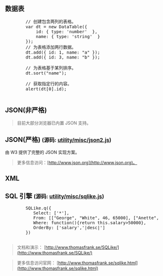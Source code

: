 ## 数据表

<pre>        // 创建包含两列的表格。
        var dt = new DataTable({
            id: { type: 'number'  },
            name: { type: 'string'  }
        });
        // 为表格添加两行数据。
        dt.add({ id: 1, name: "a" });
        dt.add({ id: 3, name: "b" });

        // 为表格基于某列排序。
        dt.sort("name");

        // 获取指定行的内容。
        alert(dt[0].id);
    </pre>

<script x-doc="utility/misc/dataTable.js">Doc.writeApi({ path: "utility/misc/dataTable.js", apis: [{ name: "DataTable", summary: "<p>初始化 DataSet 类。</p>", params: [{ type: "Object", name: "columns", optional: true, summary: "<p>当前表格的列信息。具体格式如：</p>\n\ \n\ <pre><code> {\n\ a: { // 列名。表格内列应该唯一。\n\ type: 'number', // 列类型，可填写 JavaScript typeof 返回的所有内置类型。\n\ sorter: function(){} // 当前列的排序方案\n\ } // , ...\n\ }\n\ </code></pre>" }, { type: "Array", name: "data", optional: true, summary: "<p>要处理的原始数据。具体数值应该是和列一一对应的 JSON 对象数组。</p>" }], example: "<pre>new DataTable({\n\ a: { // 列名。表格内列应该唯一。\n\ type: 'number', // 列类型，可填写 JavaScript typeof 返回的所有内置类型。\n\ sorter: function(){} // 当前列的排序方案\n\ } // , ...\n\ }, [{\n\ a: 1\n\ }, {\n\ a: 2\n\ }]);</pre>", memberType: "constructor", line: 53, col: 1 }, { memberOf: "DataTable.prototype", name: "set", summary: "<p>设置当前数据集的所有数据或指定行数据。</p>", params: [{ type: "Number", name: "index", defaultValue: "0", optional: true, summary: "<p>要更新的行号。</p>" }, { type: "Object", name: "row", summary: "<p>要更新的新行。</p>" }], returns: { summary: "<p>this</p>" }, example: "<pre>new DataTable().set(2, {});</pre>\n\ \n\ <pre>new DataTable().set([{}]);</pre>", line: 90, col: 1 }, { memberOf: "DataTable.prototype", name: "add", summary: "<p>在当前数据表添加一行。</p>", params: [{ type: "Number", name: "index", defaultValue: "0", optional: true, summary: "<p>要添加的行号。</p>" }, { type: "Object", name: "row", summary: "<p>要添加的行。</p>" }, { type: "Object", name: "...", summary: "<p>要添加的行。</p>" }], returns: { type: "Number", summary: "<p>返回最新的长度。</p>" }, example: "<pre>new DataTable().add([1, 2, 3])</pre>", line: 112, col: 1 }, { memberOf: "DataTable.prototype", name: "remove", summary: "<p>删除一行数据。</p>", params: [{ type: "mixed", name: "row", summary: "<p>要删除的行号或行本身。</p>" }, { type: "Number", name: "length", defaultValue: "1", optional: true, summary: "<p>要删除的行数。</p>" }], returns: { type: "Array", summary: "<p>返回本次被删除的行组成的数组。如果未删除则返回空数组。</p>" }, example: "<pre>new DataTable().remove(1)</pre>", line: 134, col: 1 }, { memberOf: "DataTable.prototype", name: "clear", summary: "<p>清空当前表格的所有行。</p>", returns: { summary: "<p>this</p>" }, example: "<pre>new DataTable().clear()</pre>", line: 150, col: 1 }, { memberOf: "DataTable.prototype", name: "values", summary: "<p>获取指定列或全部列的所有值。</p>", params: [{ type: "mixed", name: "column", optional: true, summary: "<p>要获取的列名或列号。如果不设置列，则获取全部列的值。</p>" }], returns: { type: "Array", summary: "<p>返回指定列或全部列的值。</p>" }, example: "<pre>new DataTable().values(\"columnName\")</pre>", line: 162, col: 1 }, { memberOf: "DataTable.prototype", name: "sort", summary: "<p>对当前表进行排序。</p>", params: [{ type: "mixed", name: "column", summary: "<p>排序的列或排序方法。</p>" }], returns: { summary: "<p>this</p>" }, example: "<h5>按列名排序</h5>\n\ \n\ <pre>new DataTable().sort('columnName')</pre>\n\ \n\ <h5>按自定义排序</h5>\n\ \n\ <pre>new DataTable().sort(function(x, y){ return x.id > y.id })</pre>", line: 184, col: 1 }] });</script>

## JSON(非严格)

<script x-doc="utility/misc/json.js">Doc.writeApi({ path: "utility/misc/json.js", apis: [{ name: "JSON", summary: "<p>提供解析 JSON 的函数。</p>", line: 6, col: 1 }, { memberOf: "JSON", name: "stringify", summary: "<p>将对象格式化为字符串。</p>", returns: { type: "String", summary: "<p>返回字符串。</p>" }, example: "<pre>JSON.stringify([{}])</pre>", line: 19, col: 1 }, { memberOf: "JSON", name: "parse", summary: "<p>解析字符串为 JSON。</p>", returns: { type: "Object", summary: "<p>返回新对象。</p>" }, example: "<pre>JSON.parse(\"[{}]\")</pre>", line: 49, col: 1 }] });</script>

> 目前大部分浏览器已内置 JSON 支持。

## JSON(严格) <small>(源码: [utility/misc/json2.js](../../utility/misc/json2.js))</small>

由 W3 提供了完整的 JSON 实现方案。

> 更多信息访问：[http://www.json.org](http://www.json.org)。

## XML

<script x-doc="utility/misc/xml.js">Doc.writeApi({ path: "utility/misc/xml.js", apis: [{ memberOf: "XMLDocument", name: "parse", summary: "<p>解析一个 XML 文件。</p>", params: [{ type: "String", name: "value", summary: "<p>要解析的字符串。</p>" }, { type: "XMLDocument", summary: "<p>返回解析后的 XML 文档。</p>" }], example: "<pre>XMLDocument.parse(\"&lt;a>&lt;/a>\")</pre>", line: 7, col: 1 }] });</script>

## SQL 引擎 <small>(源码: [utility/misc/sqlike.js](../../utility/misc/sqlike.js))</small>

<pre>        SQLike.q({
           Select: ['*'],
           From: [["George", "White", 46, 65000], ["Anette", "Copperfield", 57, 69000], ["Paul", "White", 46, 46000], ["Debbi", "White", 33, 74000], ["George", "Irons", 24, 39000], ["Vicki", "Black", 27, 46000], ["Susanna", "Jones", 28, 77000], ["Vicki", "Peterson", 47, 81000], ["Vicki", "White", 32, 42000], ["Paul", "Jones", 35, 37000]],
           Where: function(){return this.salary>50000},
           OrderBy: ['salary','|desc|']
        })
    </pre>

> 文档和演示： [http://www.thomasfrank.se/SQLike/](http://www.thomasfrank.se/SQLike/)

> 更多信息访问官网： [http://www.thomasfrank.se/sqlike.html](http://www.thomasfrank.se/sqlike.html)